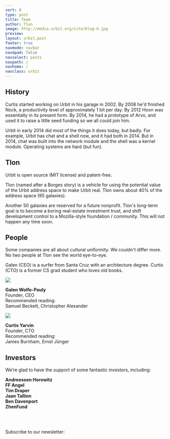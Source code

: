 ```yaml
---
sort: 8
type: post
title: Team
author: Tlon
image: http://media.urbit.org/site/blog-6.jpg
preview:  
layout: urbit,post
footer: true
navmode: navbar
navdpad: false
navselect: posts
navpath: /
navhome: /
navclass: urbit
---
```


## History

Curtis started working on Urbit in his garage in 2002.  By 2008 he'd
finished Nock, a productivity level of approximately 1 bit per day.
By 2012 Hoon was essentially in its present form.  By 2014, he had a
prototype of Arvo, and used it to raise a little seed funding so we
all could join him.

Urbit in early 2014 did most of the things it does today, but
badly.  For example, Urbit has chat and a shell now, and it had
both in 2014.  But in 2014, chat was built into the network
module and the shell was a kernel module.  Operating systems are
hard (but fun).

## Tlon

Urbit is open source (MIT license) and patent-free.

Tlon (named after a Borges story) is a vehicle for using the
potential value of the Urbit address space to make Urbit real.
Tlon owns about 40% of the address space (95 galaxies).

Another 50 galaxies are reserved for a future nonprofit.  Tlon's
long-term goal is to become a boring real-estate investment
trust, and shift development control to a Mozilla-style
foundation / community.  This will not happen any time soon.

## People

Some companies are all about cultural uniformity.  We couldn't
differ more.  No two people at Tlon see the world eye-to-eye.

Galen (CEO) is a surfer from Santa Cruz with an architecture
degree. Curtis (CTO) is a former CS grad student
who loves old
books.

<div class="person">
<img src="https://storage.googleapis.com/media.urbit.org/site/company-galen.jpg" />

**Galen Wolfe-Pauly** <br />
Founder, CEO<br />
Recommended reading: <br />
Samuel Beckett, Christopher Alexander
</div>

<div class="person">
<img src="https://storage.googleapis.com/media.urbit.org/site/company-curtis.jpg" />

**Curtis Yarvin** <br />
Founder, CTO<br />
Recommended reading: <br />
James Burnham, Ernst Jünger
</div>


## Investors

We’re glad to have the support of some fantastic investors, including:

**Andreessen Horowitz** <br />
**FF Angel** <br />
**Tim Draper** <br />
**Jaan Tallinn** <br />
**Ben Davenport** <br />
**ZhenFund**

<br /><br />

<div>
  Subscribe to our newsletter: <email dataPath="/submit" submit="Get updates" />
</div>
